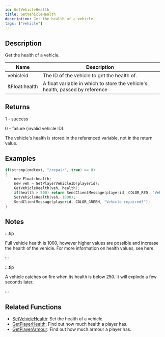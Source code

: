 ```yaml
---
id: GetVehicleHealth
title: GetVehicleHealth
description: Get the health of a vehicle.
tags: ["vehicle"]
---
```


## Description

Get the health of a vehicle.

| Name | Description |
| --- | --- |
| vehicleid | The ID of the vehicle to get the health of. |
| &Float:health | A float variable in which to store the vehicle's health, passed by reference |

## Returns

1 - success

0 - failure (invalid vehicle ID).

The vehicle's health is stored in the referenced variable, not in the return value.

## Examples

```c
if(strcmp(cmdtext, "/repair", true) == 0)
{
    new Float:health;
    new veh = GetPlayerVehicleID(playerid);
    GetVehicleHealth(veh, health);
    if(health > 500) return SendClientMessage(playerid, COLOR_RED, "Vehicle doesn't need repairing!");
    SetVehicleHealth(veh, 1000);
    SendClientMessage(playerid, COLOR_GREEN, "Vehicle repaired!");
}
```

## Notes

:::tip

Full vehicle health is 1000, however higher values are possible and increase the health of the vehicle. For more information on health values, see here.

:::

:::tip

A vehicle catches on fire when its health is below 250. It will explode a few seconds later.

:::

## Related Functions

- [SetVehicleHealth](SetVehicleHealth.md): Set the health of a vehicle.
- [GetPlayerHealth](GetPlayerHealth.md): Find out how much health a player has.
- [GetPlayerArmour](GetPlayerArmour.md): Find out how much armour a player has.
